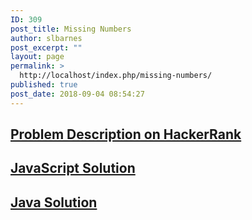 ```yaml
---
ID: 309
post_title: Missing Numbers
author: slbarnes
post_excerpt: ""
layout: page
permalink: >
  http://localhost/index.php/missing-numbers/
published: true
post_date: 2018-09-04 08:54:27
---
```

## <a href="https://www.hackerrank.com/challenges/missing-numbers" target="_blank" rel="noopener">Problem Description on HackerRank</a>

## [JavaScript Solution][1]

## [Java Solution][2]

 [1]: /index.php/missing-numbers/missing-numbers-javascript
 [2]: /index.php/missing-numbers/missing-numbers-java